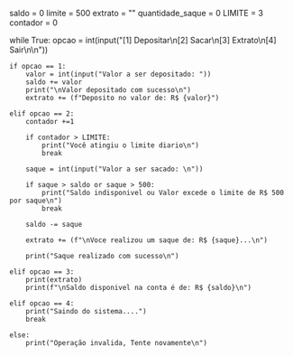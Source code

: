 

saldo = 0
limite = 500
extrato = ""
quantidade_saque = 0 
LIMITE = 3
contador = 0 

while True:
    opcao = int(input("[1] Depositar\n[2] Sacar\n[3] Extrato\n[4] Sair\n\n"))
    
    if opcao == 1:
        valor = int(input("Valor a ser depositado: "))
        saldo += valor
        print("\nValor depositado com sucesso\n")
        extrato += (f"Deposito no valor de: R$ {valor}")
        
    elif opcao == 2:
        contador +=1
        
        if contador > LIMITE:
            print("Você atingiu o limite diario\n")
            break
        
        saque = int(input("Valor a ser sacado: \n"))
        
        if saque > saldo or saque > 500:
            print("Saldo indisponivel ou Valor excede o limite de R$ 500 por saque\n")
            break
        
        saldo -= saque
        
        extrato += (f"\nVoce realizou um saque de: R$ {saque}...\n")
        
        print("Saque realizado com sucesso\n")
        
    elif opcao == 3:
        print(extrato)
        print(f"\nSaldo disponivel na conta é de: R$ {saldo}\n")
        
    elif opcao == 4:
        print("Saindo do sistema....")
        break
        
    else:
        print("Operação invalida, Tente novamente\n")
    
            
        
        
       
            
        
